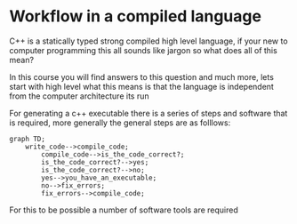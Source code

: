 # Workflow in a compiled language
C++ is a statically typed strong compiled high level language, if your new to computer programming this all sounds like jargon so what does all of this mean?

In this course you will find answers to this question and much more, lets start with high level what this means is that the language is independent from the computer architecture its run

For generating a c++ executable there is a series of steps and software that is required, more generally the general steps are
as folllows:

```mermaid
graph TD;
    write_code-->compile_code;
		compile_code-->is_the_code_correct?;
		is_the_code_correct?-->yes;
		is_the_code_correct?-->no;
		yes-->you_have_an_executable;
		no-->fix_errors;
		fix_errors-->compile_code;
```

For this to be possible a number of software tools are required
